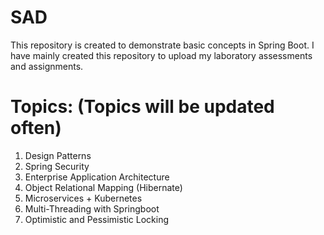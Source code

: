 # SAD
This repository is created to demonstrate basic concepts in Spring Boot. I have mainly created this repository to upload my laboratory assessments and assignments.

# Topics: (Topics will be updated often)
1. Design Patterns
2. Spring Security
3. Enterprise Application Architecture
4. Object Relational Mapping (Hibernate)
5. Microservices + Kubernetes
6. Multi-Threading with Springboot
7. Optimistic and Pessimistic Locking
